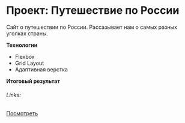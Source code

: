# Проект: Путешествие по России

Сайт о путешествии по России. 
Рассазывает нам о самых разных уголках страны.

**Технологии**

* Flexbox
* Grid Layout
* Адаптивная верстка

**Итоговый результат**

###### Links:
 [Посмотреть](https://github.com/Ivanbychkovv/russian-travel) 
